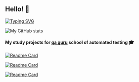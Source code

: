 ## Hello! 👋

[![Typing SVG](https://readme-typing-svg.herokuapp.com?color=%cb882f&lines=I`m+QA+engineer)](https://git.io/typing-svg)

![My GitHub stats](https://github-readme-stats.vercel.app/api?username=GhostLeen&show_icons=true&theme=gruvbox)

#### My study projects for [qa guru](https://qa.guru/) school of automated testing :mortar_board:

[![Readme Card](https://github-readme-stats.vercel.app/api/pin/?username=GhostLeen&repo=demo_ui_steam&theme=solarized-light)](https://github.com/GhostLeen/demo_ui_steam)

[![Readme Card](https://github-readme-stats.vercel.app/api/pin/?username=GhostLeen&repo=demo_api_reqres&theme=solarized-light)](https://github.com/GhostLeen/demo_api_reqres)

[![Readme Card](https://github-readme-stats.vercel.app/api/pin/?username=GhostLeen&repo=demo_mobile_wb&theme=solarized-light)](https://github.com/GhostLeen/demo_mobile_wb)

<!--
**GhostLeen/GhostLeen** is a ✨ _special_ ✨ repository because its `README.md` (this file) appears on your GitHub profile.

Here are some ideas to get you started:

- 🔭 I’m currently working on ...
- 🌱 I’m currently learning ...
- 👯 I’m looking to collaborate on ...
- 🤔 I’m looking for help with ...
- 💬 Ask me about ...
- 📫 How to reach me: ...
- 😄 Pronouns: ...
- ⚡ Fun fact: ...
-->
